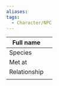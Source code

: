 ```yaml
---
aliases:
tags:
  - Character/NPC
---
```


| Full name    |     |
| ------------ | --- |
| Species      |     |
| Met at       |     |
| Relationship |     |
|              |     |
